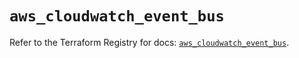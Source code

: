 # `aws_cloudwatch_event_bus`

Refer to the Terraform Registry for docs: [`aws_cloudwatch_event_bus`](https://registry.terraform.io/providers/hashicorp/aws/6.9.0/docs/resources/cloudwatch_event_bus).
